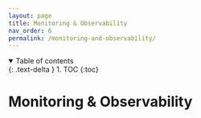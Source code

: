 ```yaml
---
layout: page
title: Monitoring & Observability
nav_order: 6
permalink: /monitoring-and-observability/
---
```


<details open markdown="block">
  <summary>
    Table of contents
  </summary>
  {: .text-delta }
1. TOC
{:toc}
</details>

# Monitoring & Observability